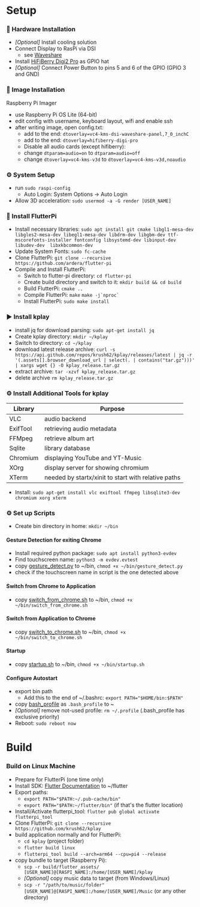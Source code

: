 # Setup

### 🧰 Hardware Installation
- *[Optional]* Install cooling solution
- Connect Display to RasPi via DSI
  - see [Waveshare](https://www.waveshare.com/wiki/5inch_DSI_LCD_(C))
- Install [HiFiBerry Digi2 Pro](https://www.hifiberry.com/shop/boards/digi2-pro/) as GPIO hat
- *[Optional]* Connect Power Button to pins 5 and 6 of the GPIO (GPIO 3 and GND)

### 💾 Image Installation
Raspberry Pi Imager
- use Raspberry Pi OS Lite (64-bit)
- edit config with username, keyboard layout, wifi and enable ssh
- after writing image, open config.txt:
  - add to the end: `dtoverlay=vc4-kms-dsi-waveshare-panel,7_0_inchC`
  - add to the end: `dtoverlay=hifiberry-digi-pro`
  - Disable all audio cards (except hifiberry):
  - change `dtparam=audio=on` to `dtparam=audio=off`
  - change `dtoverlay=vc4-kms-v3d` to `dtoverlay=vc4-kms-v3d,noaudio`


### ⚙ System Setup
- run `sudo raspi-config`
  - Auto Login: System Options -> Auto Login
- Allow 3D acceleration: `sudo usermod -a -G render [USER_NAME]`


### 🍓 Install FlutterPi
- Install necessary libraries: `sudo apt install git cmake libgl1-mesa-dev libgles2-mesa-dev libegl1-mesa-dev libdrm-dev libgbm-dev ttf-mscorefonts-installer fontconfig libsystemd-dev libinput-dev libudev-dev  libxkbcommon-dev`
- Update System Fonts: `sudo fc-cache`
- Clone FlutterPi: `git clone --recursive https://github.com/ardera/flutter-pi`
- Compile and Install FlutterPi:
  - Switch to flutter-pi directory: `cd flutter-pi`
  - Create build directory and switch to it: `mkdir build && cd build`
  - Build FlutterPi: `cmake ..`
  - Compile FlutterPi: `make` ``make -j`nproc` ``
  - Install FlutterPi: `sudo make install`

### ▶ Install kplay
- install jq for download parsing: `sudo apt-get install jq`
- Create kplay directory: `mkdir ~/kplay`
- Switch to directory: `cd ~/kplay`
- download latest release archive: `curl -s https://api.github.com/repos/krush62/kplay/releases/latest | jq -r '(.assets[].browser_download_url | select(. | contains("tar.gz")))' | xargs wget {} -O kplay_release.tar.gz`
- extract archive: `tar -xzvf kplay_release.tar.gz`
- delete archive `rm kplay_release.tar.gz`

### ⚙ Install Additional Tools for kplay
| Library  | Purpose                                             |
|----------|-----------------------------------------------------|
| VLC      | audio backend                                       |
| ExifTool | retrieving audio metadata                           |
| FFMpeg   | retrieve album art                                  |
| Sqlite   | library database                                    |
| Chromium | displaying YouTube and YT-Music                     |
| XOrg     | display server for showing chromium                 |
| XTerm    | needed by startx/xinit to start with relative paths |
- Install: `sudo apt-get install vlc exiftool ffmpeg libsqlite3-dev chromium xorg xterm`

### ⚙ Set up Scripts
- Create bin directory in home: `mkdir ~/bin`
#### Gesture Detection for exiting Chrome
- Install required python package: `sudo apt install python3-evdev`
- Find touchscreen name: `python3 -m evdev.evtest`
- copy [gesture_detect.py](example_scripts/gesture_detect.py) to ~/bin, `chmod +x ~/bin/gesture_detect.py`
- check if the touchscreen name in script is the one detected above
#### Switch from Chrome to Application
- copy [switch_from_chrome.sh](example_scripts/switch_from_chrome.sh) to ~/bin, `chmod +x ~/bin/switch_from_chrome.sh`
#### Switch from Application to Chrome
- copy [switch_to_chrome.sh](example_scripts/switch_to_chrome.sh) to ~/bin, `chmod +x ~/bin/switch_to_chrome.sh`
#### Startup
- copy [startup.sh](example_scripts/startup.sh) to ~/bin, `chmod +x ~/bin/startup.sh`
#### Configure Autostart
- export bin path
  - Add this to the end of ~/.bashrc: `export PATH="$HOME/bin:$PATH"`
- copy [bash_profile](example_scripts/bash_profile) as `.bash_profile` to ~
- *[Optional]* remove not-used profile: `rm ~/.profile` (.bash_profile has exclusive priority)
- Reboot: `sudo reboot now`

# Build
### Build on Linux Machine
- Prepare for FlutterPi (one time only)
- Install SDK: [Flutter Documentation](https://docs.flutter.dev/get-started/install/linux/desktop) to ~/flutter
- Export paths:
  - `export PATH="$PATH:~/.pub-cache/bin"`
  - `export PATH="$PATH:~/flutter/bin"` (if that's the flutter location)
- Install/Activate flutterpi_tool: `flutter pub global activate flutterpi_tool`
- Clone FlutterPi: `git clone --recursive https://github.com/krush62/kplay`
- build application normally and for FlutterPi:
  - `cd kplay` (project folder)
  - `flutter build linux`
  - `flutterpi_tool build --arch=arm64 --cpu=pi4 --release`
- copy bundle to target (Raspberry Pi):
  - `scp -r build/flutter_assets/ [USER_NAME]@[RASPI_NAME]:/home/[USER_NAME]/kplay`
  - *[Optional]* copy music data to target (from Windows/Linux)
  - `scp -r "/path/to/music/folder" [USER_NAME]@[RASPI_NAME]:/home/[USER_NAME]/Music` (or any other directory)